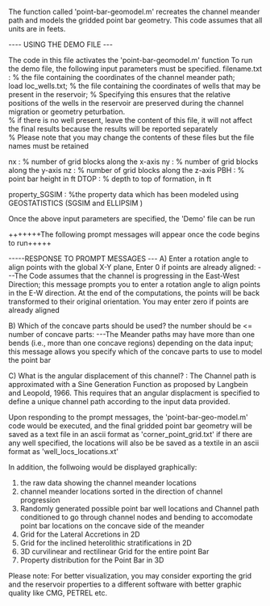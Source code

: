 

The function called 'point-bar-geomodel.m'  recreates the channel meander path and models the gridded point bar geometry.
This code  assumes that all units are in feets. 

 ---- USING THE DEMO FILE ---

The code in this file activates the 'point-bar-geomodel.m' function
To run the demo file, the following input parameters  must be specified. 
filename.txt    :       % the file containing the coordinates of the channel meander  path;   
load loc_wells.txt;     % the file containing the coordinates of wells that may be present in the reservoir; 
                        % Specifying this ensures that the relative positions  of the wells in the reservoir are preserved during the channel migration or geometry peturbation.  
                        % if there is no well present, leave the content of this file, it will not affect the final results because the results will be reported separately  
                        % Please note that you may change the contents of these files but the file names must be retained

nx             :        % number of grid blocks along the x-axis 
ny             :        % number of grid blocks along the y-axis 
nz             :        % number of grid blocks along the z-axis 
PBH            :        % point bar height in ft
DTOP           :        % depth to top of formation, in ft

property_SGSIM :        %the property data which has been modeled using GEOSTATISTICS (SGSIM and ELLIPSIM )

Once the above input parameters are specified, the 'Demo' file can be run

+++++++The following prompt messages will appear once the code begins to run+++++

-----RESPONSE TO PROMPT MESSAGES ---
A) Enter a rotation angle to align points with the global X-Y plane, Enter 0 if points are already aligned:
---The Code assumes that the channel is progressing in the East-West Direction; this message prompts you to enter 
a rotation angle to align points in the E-W direction. At the  end of the computations, the points will be back transformed
to their original orientation.  You may enter zero if points are already aligned


B) Which of the  concave parts should be used? the number should be <= number of concave parts: 
---The Meander paths may have more than one bends (i.e., more than one concave regions) depending on the data input; 
this message allows you specify which of the concave parts to use to model the point bar


C) What is the angular displacement of this channel? :
The Channel path is approximated with a Sine Generation Function as proposed by Langbein and Leopold, 1966.
This requires that an angular displacment is specified to define a unique channel path according to the input data provided.


Upon responding to the prompt messages, the 'point-bar-geo-model.m' code would be executed, and 
the final gridded point bar geometry will be saved  as a text file in an ascii format  as 'corner_point_grid.txt'
if there are any well specified, the locations will also be be saved as a textile in an ascii format as 'well_locs_locations.xt'

In addition, the follwoing would be displayed graphically:

1) the raw data showing the channel meander locations
2) channel meander locations sorted in the direction of channel progression
3) Randomly generated possible point bar well locations and  Channel path conditioned to go through channel nodes and bending to accomodate point bar locations on the concave side of the meander
1) Grid for the Lateral Accretions in 2D
2) Grid for the inclined heterolithic stratifications  in 2D
3) 3D curvilinear and rectilinear Grid for the entire point Bar
4) Property distribution for the Point Bar in 3D




Please note:
For better visualization, you may consider exporting the grid and the reservoir properties to a different software with better graphic quality like CMG, PETREL etc.

